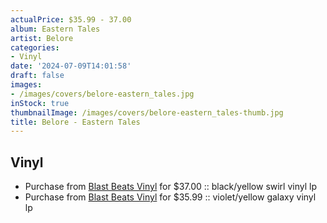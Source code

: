 ```yaml
---
actualPrice: $35.99 - 37.00
album: Eastern Tales
artist: Belore
categories:
- Vinyl
date: '2024-07-09T14:01:58'
draft: false
images:
- /images/covers/belore-eastern_tales.jpg
inStock: true
thumbnailImage: /images/covers/belore-eastern_tales-thumb.jpg
title: Belore - Eastern Tales
---
```


## Vinyl
* Purchase from [Blast Beats Vinyl](https://blastbeatsvinyl.com/products/belore-eastern-tales-black-yellow-swirl-vinyl-lp) for $37.00 :: black/yellow swirl vinyl lp
* Purchase from [Blast Beats Vinyl](https://blastbeatsvinyl.com/products/belore-eastern-tales-violet-yellow-galaxy-vinyl-lp) for $35.99 :: violet/yellow galaxy vinyl lp
